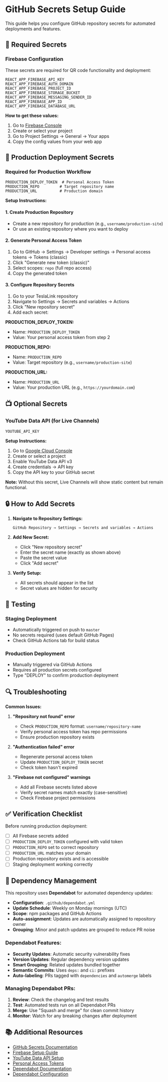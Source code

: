 # GitHub Secrets Setup Guide

This guide helps you configure GitHub repository secrets for automated deployments and features.

## 🔐 Required Secrets

### Firebase Configuration
These secrets are required for QR code functionality and deployment:

```
REACT_APP_FIREBASE_API_KEY
REACT_APP_FIREBASE_AUTH_DOMAIN  
REACT_APP_FIREBASE_PROJECT_ID
REACT_APP_FIREBASE_STORAGE_BUCKET
REACT_APP_FIREBASE_MESSAGING_SENDER_ID
REACT_APP_FIREBASE_APP_ID
REACT_APP_FIREBASE_DATABASE_URL
```

**How to get these values:**
1. Go to [Firebase Console](https://console.firebase.google.com/)
2. Create or select your project
3. Go to Project Settings → General → Your apps
4. Copy the config values from your web app

## 🚀 Production Deployment Secrets

### Required for Production Workflow
```
PRODUCTION_DEPLOY_TOKEN  # Personal Access Token
PRODUCTION_REPO         # Target repository name
PRODUCTION_URL          # Production domain
```

**Setup Instructions:**

#### 1. Create Production Repository
- Create a new repository for production (e.g., `username/production-site`)
- Or use an existing repository where you want to deploy

#### 2. Generate Personal Access Token
1. Go to GitHub → Settings → Developer settings → Personal access tokens → Tokens (classic)
2. Click "Generate new token (classic)"
3. Select scopes: `repo` (full repo access)
4. Copy the generated token

#### 3. Configure Repository Secrets
1. Go to your TeslaLink repository
2. Navigate to Settings → Secrets and variables → Actions
3. Click "New repository secret"
4. Add each secret:

**PRODUCTION_DEPLOY_TOKEN:**
- Name: `PRODUCTION_DEPLOY_TOKEN`
- Value: Your personal access token from step 2

**PRODUCTION_REPO:**
- Name: `PRODUCTION_REPO`
- Value: Target repository (e.g., `username/production-site`)

**PRODUCTION_URL:**
- Name: `PRODUCTION_URL`
- Value: Your production URL (e.g., `https://yourdomain.com`)

## 📺 Optional Secrets

### YouTube Data API (for Live Channels)
```
YOUTUBE_API_KEY
```

**Setup Instructions:**
1. Go to [Google Cloud Console](https://console.cloud.google.com/)
2. Create or select a project
3. Enable YouTube Data API v3
4. Create credentials → API key
5. Copy the API key to your GitHub secret

**Note:** Without this secret, Live Channels will show static content but remain functional.

## 🔒 How to Add Secrets

1. **Navigate to Repository Settings:**
   ```
   GitHub Repository → Settings → Secrets and variables → Actions
   ```

2. **Add New Secret:**
   - Click "New repository secret"
   - Enter the secret name (exactly as shown above)
   - Paste the secret value
   - Click "Add secret"

3. **Verify Setup:**
   - All secrets should appear in the list
   - Secret values are hidden for security

## 🧪 Testing

### Staging Deployment
- Automatically triggered on push to `master`
- No secrets required (uses default GitHub Pages)
- Check GitHub Actions tab for build status

### Production Deployment
- Manually triggered via GitHub Actions
- Requires all production secrets configured
- Type "DEPLOY" to confirm production deployment

## 🔍 Troubleshooting

**Common Issues:**

1. **"Repository not found" error**
   - Check `PRODUCTION_REPO` format: `username/repository-name`
   - Verify personal access token has repo permissions
   - Ensure production repository exists

2. **"Authentication failed" error**
   - Regenerate personal access token
   - Update `PRODUCTION_DEPLOY_TOKEN` secret
   - Check token hasn't expired

3. **"Firebase not configured" warnings**
   - Add all Firebase secrets listed above
   - Verify secret names match exactly (case-sensitive)
   - Check Firebase project permissions

## ✅ Verification Checklist

Before running production deployment:

- [ ] All Firebase secrets added
- [ ] `PRODUCTION_DEPLOY_TOKEN` configured with valid token
- [ ] `PRODUCTION_REPO` set to correct repository
- [ ] `PRODUCTION_URL` matches your domain
- [ ] Production repository exists and is accessible
- [ ] Staging deployment working correctly

## 🤖 Dependency Management

This repository uses **Dependabot** for automated dependency updates:

- **Configuration**: `.github/dependabot.yml`
- **Update Schedule**: Weekly on Monday mornings (UTC)
- **Scope**: npm packages and GitHub Actions
- **Auto-assignment**: Updates are automatically assigned to repository owner
- **Grouping**: Minor and patch updates are grouped to reduce PR noise

### Dependabot Features:
- **Security Updates**: Automatic security vulnerability fixes
- **Version Updates**: Regular dependency version updates
- **Smart Grouping**: Related updates bundled together
- **Semantic Commits**: Uses `deps:` and `ci:` prefixes
- **Auto-labeling**: PRs tagged with `dependencies` and `automerge` labels

### Managing Dependabot PRs:
1. **Review**: Check the changelog and test results
2. **Test**: Automated tests run on all Dependabot PRs
3. **Merge**: Use "Squash and merge" for clean commit history
4. **Monitor**: Watch for any breaking changes after deployment

## 📚 Additional Resources

- [GitHub Secrets Documentation](https://docs.github.com/en/actions/security-guides/encrypted-secrets)
- [Firebase Setup Guide](https://firebase.google.com/docs/web/setup)
- [YouTube Data API Setup](https://developers.google.com/youtube/v3/getting-started)
- [Personal Access Tokens](https://docs.github.com/en/authentication/keeping-your-account-and-data-secure/creating-a-personal-access-token)
- [Dependabot Documentation](https://docs.github.com/en/code-security/dependabot)
- [Dependabot Configuration](https://docs.github.com/en/code-security/dependabot/dependabot-version-updates/configuration-options-for-the-dependabot.yml-file)